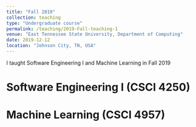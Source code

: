 ```yaml
---
title: "Fall 2019"
collection: teaching
type: "Undergraduate course"
permalink: /teaching/2019-Fall-teaching-1
venue: "East Tennessee State University, Department of Computing"
date: 2019-12-12
location: "Johnson City, TN, USA"
---
```


I taught Software Engineering I and Machine Learning in Fall 2019

Software Engineering  I (CSCI 4250)
======

Machine Learning (CSCI 4957)
======

